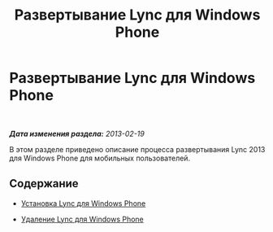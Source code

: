 ﻿---
title: Развертывание Lync для Windows Phone
TOCTitle: Развертывание Lync для Windows Phone
ms:assetid: b8161a96-16c2-40cf-bb9d-cdb9086642d8
ms:mtpsurl: https://technet.microsoft.com/ru-ru/library/Hh690992(v=OCS.15)
ms:contentKeyID: 52058322
ms.date: 05/19/2016
mtps_version: v=OCS.15
ms.translationtype: HT
---

# Развертывание Lync для Windows Phone

 

_**Дата изменения раздела:** 2013-02-19_

В этом разделе приведено описание процесса развертывания Lync 2013 для Windows Phone для мобильных пользователей.

## Содержание

  - [Установка Lync для Windows Phone](lync-server-2013-installing-lync-for-windows-phone.md)

  - [Удаление Lync для Windows Phone](lync-server-2013-removing-lync-for-windows-phone.md)

